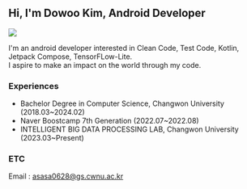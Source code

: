 ## Hi, I'm Dowoo Kim, Android Developer
<img src="https://img.shields.io/badge/Kotlin-#7F52FF?style=for-the-badge&logo=Kotlin&logoColor=white">



I'm an android developer interested in Clean Code, Test Code, Kotlin, Jetpack Compose, TensorFLow-Lite.<br>
I aspire to make an impact on the world through my code.

### Experiences
- Bachelor Degree in Computer Science, Changwon University (2018.03~2024.02)
- Naver Boostcamp 7th Generation (2022.07~2022.08)
- INTELLIGENT BIG DATA PROCESSING LAB, Changwon University (2023.03~Present)


### ETC
Email : asasa0628@gs.cwnu.ac.kr





